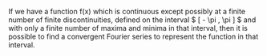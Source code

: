 If we have a function f(x) which is continuous except possibly at a
finite number of finite discontinuities, defined on the interval
$ [ - \pi , \pi ] $ and with only a finite number of maxima and minima
in that interval, then it is possible to find a convergent Fourier
series to represent the function in that interval.
